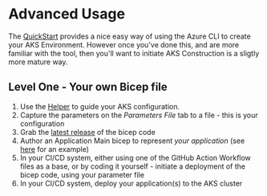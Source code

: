# Advanced Usage

The [QuickStart](https://github.com/Azure/AKS-Construction#quickstart) provides a nice easy way of using the Azure CLI to create your AKS Environment. However once you've done this, and are more familiar with the tool, then you'll want to initiate AKS Construction is a sligtly more mature way.

## Level One - Your own Bicep file

1. Use the [Helper](https://azure.github.io/AKS-Construction/) to guide your AKS configuration.
1. Capture the parameters on the *Parameters File* tab to a file - this is your configuration
1. Grab the [latest release](https://github.com/Azure/AKS-Construction/releases) of the bicep code
1. Author an Application Main bicep to represent *your application* (see [here](../samples/SampleAppMain.bicep) for an example)
1. In your CI/CD system, either using one of the GitHub Action Workflow files as a base, or by coding it yourself - initiate a deployment of the bicep code, using your parameter file
1. In your CI/CD system, deploy your application(s) to the AKS cluster

